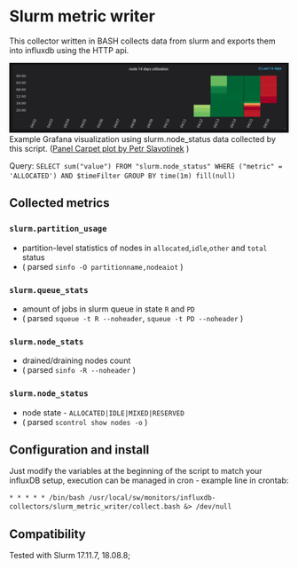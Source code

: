 # Slurm metric writer

This collector written in BASH collects data from slurm and exports them into influxdb using the HTTP api.

![Example of visualization in Grafana](/slurm_metric_writer/doc/14day_utilization_screenshot.png)
Example Grafana visualization using slurm.node_status data collected by this script. ([Panel Carpet plot by Petr Slavotínek](https://grafana.com/plugins/petrslavotinek-carpetplot-panel) ) 

Query: ```SELECT sum("value") FROM "slurm.node_status" WHERE ("metric" = 'ALLOCATED') AND $timeFilter GROUP BY time(1m) fill(null)```

## Collected metrics

### `slurm.partition_usage`
- partition-level statistics of nodes in `allocated`,`idle`,`other` and `total` status
- ( parsed ```sinfo -O partitionname,nodeaiot``` )

### `slurm.queue_stats`
- amount of jobs in slurm queue in state `R` and `PD`
- ( parsed ```squeue -t R --noheader```, ```squeue -t PD --noheader```  )

### `slurm.node_stats`
- drained/draining nodes count
- ( parsed ```sinfo -R --noheader``` )

### `slurm.node_status`
- node state - `ALLOCATED|IDLE|MIXED|RESERVED`
- ( parsed ```scontrol show nodes -o``` )

## Configuration and install

Just modify the variables at the beginning of the script to match your influxDB setup, execution can be managed in cron - example line in crontab:

```
* * * * * /bin/bash /usr/local/sw/monitors/influxdb-collectors/slurm_metric_writer/collect.bash &> /dev/null
```

## Compatibility

Tested with Slurm 17.11.7, 18.08.8;
